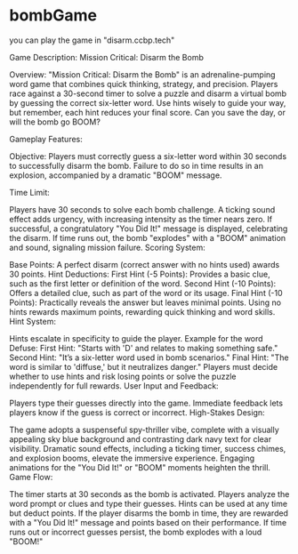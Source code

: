 # bombGame
you can play the game in "disarm.ccbp.tech"


Game Description: Mission Critical: Disarm the Bomb


Overview:
"Mission Critical: Disarm the Bomb" is an adrenaline-pumping word game that combines quick thinking, strategy, and precision. Players race against a 30-second timer to solve a puzzle and disarm a virtual bomb by guessing the correct six-letter word. Use hints wisely to guide your way, but remember, each hint reduces your final score. Can you save the day, or will the bomb go BOOM?

Gameplay Features:

Objective:
Players must correctly guess a six-letter word within 30 seconds to successfully disarm the bomb. Failure to do so in time results in an explosion, accompanied by a dramatic "BOOM" message.

Time Limit:

Players have 30 seconds to solve each bomb challenge.
A ticking sound effect adds urgency, with increasing intensity as the timer nears zero.
If successful, a congratulatory "You Did It!" message is displayed, celebrating the disarm.
If time runs out, the bomb "explodes" with a "BOOM" animation and sound, signaling mission failure.
Scoring System:

Base Points: A perfect disarm (correct answer with no hints used) awards 30 points.
Hint Deductions:
First Hint (-5 Points): Provides a basic clue, such as the first letter or definition of the word.
Second Hint (-10 Points): Offers a detailed clue, such as part of the word or its usage.
Final Hint (-10 Points): Practically reveals the answer but leaves minimal points.
Using no hints rewards maximum points, rewarding quick thinking and word skills.
Hint System:

Hints escalate in specificity to guide the player.
Example for the word Defuse:
First Hint: "Starts with 'D' and relates to making something safe."
Second Hint: "It’s a six-letter word used in bomb scenarios."
Final Hint: "The word is similar to 'diffuse,' but it neutralizes danger."
Players must decide whether to use hints and risk losing points or solve the puzzle independently for full rewards.
User Input and Feedback:

Players type their guesses directly into the game.
Immediate feedback lets players know if the guess is correct or incorrect.
High-Stakes Design:

The game adopts a suspenseful spy-thriller vibe, complete with a visually appealing sky blue background and contrasting dark navy text for clear visibility.
Dramatic sound effects, including a ticking timer, success chimes, and explosion booms, elevate the immersive experience.
Engaging animations for the "You Did It!" or "BOOM" moments heighten the thrill.
Game Flow:

The timer starts at 30 seconds as the bomb is activated.
Players analyze the word prompt or clues and type their guesses.
Hints can be used at any time but deduct points.
If the player disarms the bomb in time, they are rewarded with a "You Did It!" message and points based on their performance.
If time runs out or incorrect guesses persist, the bomb explodes with a loud "BOOM!"

